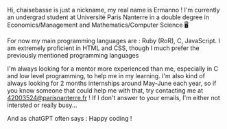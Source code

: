 Hi, chaisebasse is just a nickname, my real name is Ermanno !
I'm currently an undergrad student at Université Paris Nanterre in a double degree in Economics/Management and Mathematics/Computer Science 🖥️

For now my main programming languages are : Ruby (RoR), C, JavaScript.
I am extremely proficient in HTML and CSS, though I much prefer the previously mentioned programming languages

I'm always looking for a mentor more experienced than me, especially in C and low level programming, to help me in my learning.
I'm also kind of always looking for 2 months internships around May-June each year, so if you know someone that could help me with that, try contacting me at 42003524@parisnanterre.fr ! If I don't answer to your emails, I'm either not intersted or really busy...

And as chatGPT often says :
Happy coding !
